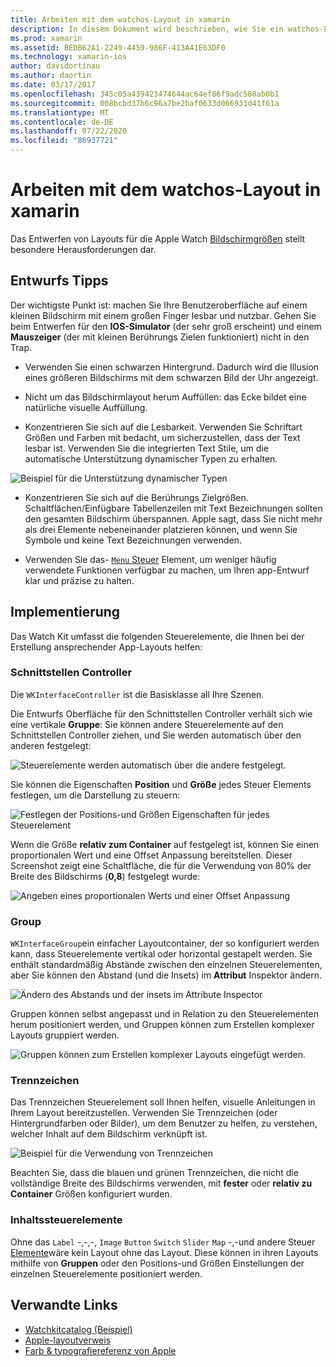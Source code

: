 ```yaml
---
title: Arbeiten mit dem watchos-Layout in xamarin
description: In diesem Dokument wird beschrieben, wie Sie ein watchos-Layout mithilfe von xamarin erstellen. Hier werden Schnittstellen Controller, Gruppen, Trennzeichen und Inhalts Steuerelemente erläutert.
ms.prod: xamarin
ms.assetid: BEDB62A1-2249-4459-986F-413A41E63DF0
ms.technology: xamarin-ios
author: davidortinau
ms.author: daortin
ms.date: 03/17/2017
ms.openlocfilehash: 345c05a439423474644ac64ef86f9adc580ab0b1
ms.sourcegitcommit: 008bcbd37b6c96a7be2baf0633d066931d41f61a
ms.translationtype: MT
ms.contentlocale: de-DE
ms.lasthandoff: 07/22/2020
ms.locfileid: "86937721"
---
```

# <a name="working-with-watchos-layout-in-xamarin"></a>Arbeiten mit dem watchos-Layout in xamarin

Das Entwerfen von Layouts für die Apple Watch [Bildschirmgrößen](~/ios/watchos/app-fundamentals/screen-sizes.md) stellt besondere Herausforderungen dar.

## <a name="design-tips"></a>Entwurfs Tipps

Der wichtigste Punkt ist: machen Sie Ihre Benutzeroberfläche auf einem kleinen Bildschirm mit einem großen Finger lesbar und nutzbar. Gehen Sie beim Entwerfen für den **IOS-Simulator** (der sehr groß erscheint) und einem **Mauszeiger** (der mit kleinen Berührungs Zielen funktioniert) nicht in den Trap.

- Verwenden Sie einen schwarzen Hintergrund. Dadurch wird die Illusion eines größeren Bildschirms mit dem schwarzen Bild der Uhr angezeigt.

- Nicht um das Bildschirmlayout herum Auffüllen: das Ecke bildet eine natürliche visuelle Auffüllung.

- Konzentrieren Sie sich auf die Lesbarkeit. Verwenden Sie Schriftart Größen und Farben mit bedacht, um sicherzustellen, dass der Text lesbar ist. Verwenden Sie die integrierten Text Stile, um die automatische Unterstützung dynamischer Typen zu erhalten.

![Beispiel für die Unterstützung dynamischer Typen](layout-images/type.png)

- Konzentrieren Sie sich auf die Berührungs Zielgrößen. Schaltflächen/Einfügbare Tabellenzeilen mit Text Bezeichnungen sollten den gesamten Bildschirm überspannen. Apple sagt, dass Sie nicht mehr als drei Elemente nebeneinander platzieren können, und wenn Sie Symbole und keine Text Bezeichnungen verwenden.

- Verwenden Sie das- [ `Menu` Steuer](~/ios/watchos/user-interface/menu.md) Element, um weniger häufig verwendete Funktionen verfügbar zu machen, um Ihren app-Entwurf klar und präzise zu halten.

## <a name="implementation"></a>Implementierung

Das Watch Kit umfasst die folgenden Steuerelemente, die Ihnen bei der Erstellung ansprechender App-Layouts helfen:

### <a name="interface-controller"></a>Schnittstellen Controller

Die `WKInterfaceController` ist die Basisklasse all Ihre Szenen.

Die Entwurfs Oberfläche für den Schnittstellen Controller verhält sich wie eine vertikale **Gruppe**: Sie können andere Steuerelemente auf den Schnittstellen Controller ziehen, und Sie werden automatisch über den anderen festgelegt:

![Steuerelemente werden automatisch über die andere festgelegt.](layout-images/controller-scene.png)

Sie können die Eigenschaften **Position** und **Größe** jedes Steuer Elements festlegen, um die Darstellung zu steuern:

![Festlegen der Positions-und Größen Eigenschaften für jedes Steuerelement](layout-images/positionsize-attributes.png)

Wenn die Größe **relativ zum Container** auf festgelegt ist, können Sie einen proportionalen Wert und eine Offset Anpassung bereitstellen. Dieser Screenshot zeigt eine Schaltfläche, die für die Verwendung von 80% der Breite des Bildschirms (**0,8**) festgelegt wurde:

![Angeben eines proportionalen Werts und einer Offset Anpassung](layout-images/button-attributes.png)

### <a name="group"></a>Group

`WKInterfaceGroup`ein einfacher Layoutcontainer, der so konfiguriert werden kann, dass Steuerelemente vertikal oder horizontal gestapelt werden. Sie enthält standardmäßig Abstände zwischen den einzelnen Steuerelementen, aber Sie können den Abstand (und die Insets) im **Attribut** Inspektor ändern.

![Ändern des Abstands und der insets im Attribute Inspector](layout-images/group-attributes.png)

Gruppen können selbst angepasst und in Relation zu den Steuerelementen herum positioniert werden, und Gruppen können zum Erstellen komplexer Layouts gruppiert werden.

![Gruppen können zum Erstellen komplexer Layouts eingefügt werden.](layout-images/group-scene.png)

### <a name="separator"></a>Trennzeichen

Das Trennzeichen Steuerelement soll Ihnen helfen, visuelle Anleitungen in Ihrem Layout bereitzustellen. Verwenden Sie Trennzeichen (oder Hintergrundfarben oder Bilder), um dem Benutzer zu helfen, zu verstehen, welcher Inhalt auf dem Bildschirm verknüpft ist.

![Beispiel für die Verwendung von Trennzeichen](layout-images/separator-scene.png)

Beachten Sie, dass die blauen und grünen Trennzeichen, die nicht die vollständige Breite des Bildschirms verwenden, mit **fester** oder **relativ zu Container** Größen konfiguriert wurden.

### <a name="content-controls"></a>Inhaltssteuerelemente

Ohne das `Label` -,-,-, `Image` `Button` `Switch` `Slider` `Map` -,-und andere Steuer [Elemente](~/ios/watchos/user-interface/index.md)wäre kein Layout ohne das Layout.
Diese können in ihren Layouts mithilfe von **Gruppen** oder den Positions-und Größen Einstellungen der einzelnen Steuerelemente positioniert werden.

## <a name="related-links"></a>Verwandte Links

- [Watchkitcatalog (Beispiel)](https://docs.microsoft.com/samples/xamarin/ios-samples/watchos-watchkitcatalog)
- [Apple-layoutverweis](https://developer.apple.com/library/prerelease/ios/documentation/UserExperience/Conceptual/WatchHumanInterfaceGuidelines/Layout.html)
- [Farb & typografiereferenz von Apple](https://developer.apple.com/library/prerelease/ios/documentation/UserExperience/Conceptual/WatchHumanInterfaceGuidelines/ColorandTypography.html)
